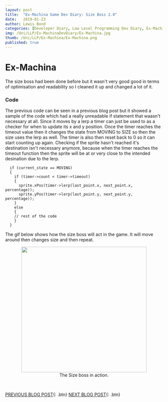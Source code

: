 ```yaml
---
layout: post
title:  "Ex-Machina Game Dev Diary: Size Boss 2.0"
date:   2019-01-23
author: Lewis Bond
categories: [Developer Diary, Low Level Programming Dev Diary, Ex-Machina Dev Diary]
img: /Uni/LLP/Ex-MachinaDevDiary/Ex-Machina.jpg
thumb: /Uni/LLP/Ex-Machina/Ex-Machina.png
published: true
---
```

<!--more-->

# Ex-Machina

The size boss had been done before but it wasn't very good good in terms of optimisation and readability so I cleaned it up and changed a lot of it.  

### Code

The previous code can be seen in a previous blog post but it showed a sample of the code which had a really unreadable if statement that waasn't necessary at all. Since it moves by a lerp a timer can just be used to as a checker for when to update its x and y position. Once the timer reaches the timeout value then it changes the state from MOVING to SIZE so then the size uses the lerp as well. The timer is also then reset back to 0 so it can start counting up again. Checking if the sprite hasn't reached it's destination isn't necessary anymore, because when the timer reaches the timeout function then the sprite will be at or very close to the intended desination due to the lerp. 

~~~
  if (current_state == MOVING)
  {
    if (timer->count < timer->timeout)
    {
      sprite.xPos(timer->lerp(last_point.x, next_point.x, percentage));
      sprite.yPos(timer->lerp(last_point.y, next_point.y, percentage));
    }
    else
    {
    // rest of the code
    }
  }
~~~

The gif below shows how the size boss will act in the game. It will move around then changes size and then repeat.

<center>
	<figure>
	    <a href="/assets/img/blog/Uni/LLP/Ex-MachinaDevDiary/SizeBoss.gif"><img src="/assets/img/blog/Uni/LLP/Ex-MachinaDevDiary/SizeBoss.gif" height="400"></a>
	    <figcaption>The Size boss in action.</figcaption>
	</figure>
</center>
<br/>

[PREVIOUS BLOG POST](https://lbondi7.github.io/developer%20diary/low%20level%20programming%20dev%20diary/ex-machina%20dev%20diary/llp-dd-ExMachina-5){: .btn} [NEXT BLOG POST](https://lbondi7.github.io/developer%20diary/low%20level%20programming%20dev%20diary/ex-machina%20dev%20diary/llp-dd-ExMachina-7){: .btn}
